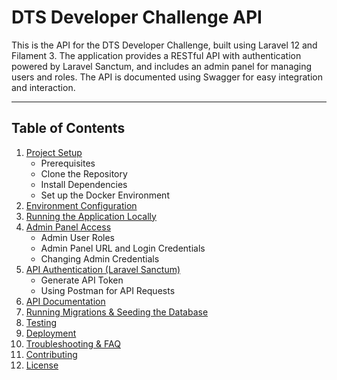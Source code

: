 # DTS Developer Challenge API

This is the API for the DTS Developer Challenge, built using Laravel 12 and Filament 3. The application provides a RESTful API with authentication powered by Laravel Sanctum, and includes an admin panel for managing users and roles. The API is documented using Swagger for easy integration and interaction.

---

## Table of Contents

1. [Project Setup](#project-setup)
   - Prerequisites
   - Clone the Repository
   - Install Dependencies
   - Set up the Docker Environment
2. [Environment Configuration](#environment-configuration)
3. [Running the Application Locally](#running-the-application-locally)
4. [Admin Panel Access](#admin-panel-access)
   - Admin User Roles
   - Admin Panel URL and Login Credentials
   - Changing Admin Credentials
5. [API Authentication (Laravel Sanctum)](#api-authentication-laravel-sanctum)
   - Generate API Token
   - Using Postman for API Requests
6. [API Documentation](#api-documentation)
7. [Running Migrations & Seeding the Database](#running-migrations--seeding-the-database)
8. [Testing](#testing)
9. [Deployment](#deployment)
10. [Troubleshooting & FAQ](#troubleshooting--faq)
11. [Contributing](#contributing)
12. [License](#license)
